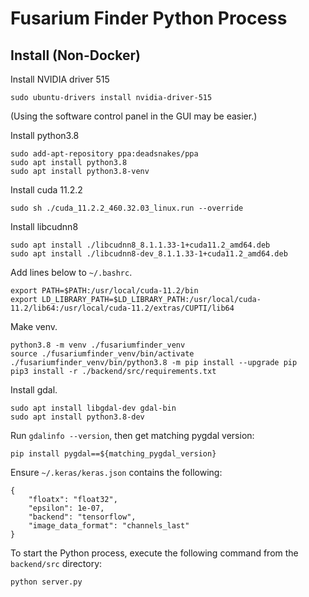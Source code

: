 # Fusarium Finder Python Process


## Install (Non-Docker)

Install NVIDIA driver 515
```
sudo ubuntu-drivers install nvidia-driver-515
```
(Using the software control panel in the GUI may be easier.)



Install python3.8
```
sudo add-apt-repository ppa:deadsnakes/ppa
sudo apt install python3.8
sudo apt install python3.8-venv
```


Install cuda 11.2.2
```
sudo sh ./cuda_11.2.2_460.32.03_linux.run --override
```


Install libcudnn8
```
sudo apt install ./libcudnn8_8.1.1.33-1+cuda11.2_amd64.deb
sudo apt install ./libcudnn8-dev_8.1.1.33-1+cuda11.2_amd64.deb
```


Add lines below to `~/.bashrc`.
```
export PATH=$PATH:/usr/local/cuda-11.2/bin
export LD_LIBRARY_PATH=$LD_LIBRARY_PATH:/usr/local/cuda-11.2/lib64:/usr/local/cuda-11.2/extras/CUPTI/lib64
```


Make venv.
```
python3.8 -m venv ./fusariumfinder_venv
source ./fusariumfinder_venv/bin/activate
./fusariumfinder_venv/bin/python3.8 -m pip install --upgrade pip
pip3 install -r ./backend/src/requirements.txt

```


Install gdal.
```
sudo apt install libgdal-dev gdal-bin
sudo apt install python3.8-dev
```


Run `gdalinfo --version`, then get matching pygdal version:
```
pip install pygdal==${matching_pygdal_version}
```


Ensure `~/.keras/keras.json` contains the following:
```
{
    "floatx": "float32",
    "epsilon": 1e-07,
    "backend": "tensorflow",
    "image_data_format": "channels_last"
}
```


To start the Python process, execute the following command from the `backend/src` directory:
```
python server.py
```